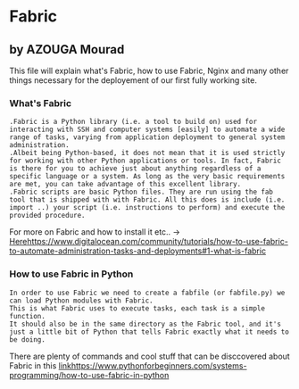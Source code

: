 # Fabric
## by AZOUGA Mourad

This file will explain what's Fabric, how to use Fabric, Nginx and many other things necessary for the deployement of our first fully working site.

### What's Fabric
    .Fabric is a Python library (i.e. a tool to build on) used for interacting with SSH and computer systems [easily] to automate a wide range of tasks, varying from application deployment to general system administration.
    .Albeit being Python-based, it does not mean that it is used strictly for working with other Python applications or tools. In fact, Fabric is there for you to achieve just about anything regardless of a specific language or a system. As long as the very basic requirements are met, you can take advantage of this excellent library.
    .Fabric scripts are basic Python files. They are run using the fab tool that is shipped with with Fabric. All this does is include (i.e. import ..) your script (i.e. instructions to perform) and execute the provided procedure.
For more on Fabric and how to install it etc.. -> [Here](https://www.digitalocean.com/community/tutorials/how-to-use-fabric-to-automate-administration-tasks-and-deployments#1-what-is-fabric)https://www.digitalocean.com/community/tutorials/how-to-use-fabric-to-automate-administration-tasks-and-deployments#1-what-is-fabric

### How to use Fabric in Python
    In order to use Fabric we need to create a fabfile (or fabfile.py) we can load Python modules with Fabric.
    This is what Fabric uses to execute tasks, each task is a simple function.
    It should also be in the same directory as the Fabric tool, and it's just a little bit of Python that tells Fabric exactly what it needs to be doing.
There are plenty of commands and cool stuff that can be disccovered about Fabric in this [link](https://www.pythonforbeginners.com/systems-programming/how-to-use-fabric-in-python)https://www.pythonforbeginners.com/systems-programming/how-to-use-fabric-in-python
